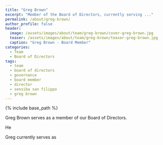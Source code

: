 ```yaml
---
title: "Greg Brown"
excerpt: "Member of the Board of Directors, currently serving ..."
permalink: /about/greg-brown/
author_profile: false
header:
  image: /assets/images/about/team/greg-brown/cover-greg-brown.jpg
  teaser: /assets/images/about/team/greg-brown/teaser-greg-brown.jpg
  caption: "Greg Brown - Board Member"
categories:
  - Team
  - Board of Directors
tags:
  - team
  - board of directors
  - governance
  - board member
  - director
  - sensiba san filippo
  - greg brown
---
```


{% include base_path %}

Greg Brown serves as a member of our Board of Directors.

He

Greg currently serves as
